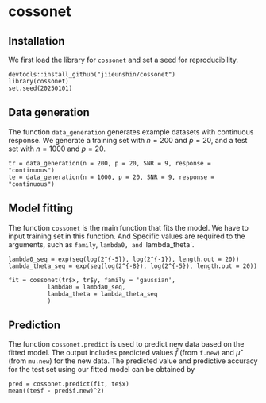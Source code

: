 # cossonet

## Installation

We first load the library for `cossonet` and set a seed for reproducibility.

```{r, eval=FALSE, echo=FALSE, message=FALSE, warning=FALSE}
devtools::install_github("jiieunshin/cossonet")
library(cossonet)
set.seed(20250101)
```

## Data generation

The function `data_generation` generates example datasets with continuous response. We generate a training set with $n=200$ and $p=20$, and a test set with $n=1000$ and $p=20$.
```{r, eval=FALSE, echo=FALSE, message=FALSE, warning=FALSE}
tr = data_generation(n = 200, p = 20, SNR = 9, response = "continuous")
te = data_generation(n = 1000, p = 20, SNR = 9, response = "continuous")
```

## Model fitting

The function `cossonet` is the main function that fits the model. We have to input training set in this function. And Specific values are required to the arguments, such as `family`, `lambda0, and `lambda_theta`.

```{r, eval=FALSE, echo=FALSE, message=FALSE, warning=FALSE}
lambda0_seq = exp(seq(log(2^{-5}), log(2^{-1}), length.out = 20))
lambda_theta_seq = exp(seq(log(2^{-8}), log(2^{-5}), length.out = 20))

fit = cossonet(tr$x, tr$y, family = 'gaussian',
	       lambda0 = lambda0_seq,
	       lambda_theta = lambda_theta_seq
	       )
```

## Prediction

The function `cossonet.predict` is used to predict new data based on the fitted model. The output includes predicted values $\hat{f}$ (from `f.new`) and $\hat{\mu}$ (from `mu.new`) for the new data. The predicted value and predictive accuracy for the test set using our fitted model can be obtained by
```{r, eval=FALSE, echo=FALSE, message=FALSE, warning=FALSE}
pred = cossonet.predict(fit, te$x)
mean((te$f - pred$f.new)^2)
```
